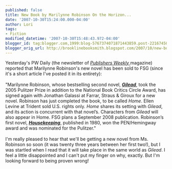 ```yaml
---
published: false
title: New Book by Marilynne Robinson On the Horizon...
date: '2007-10-30T15:24:00.000-04:00'
author: Lori
tags:
- Fiction
modified_datetime: '2007-10-30T15:48:43.972-04:00'
blogger_id: tag:blogger.com,1999:blog-5767374071871443859.post-2216745049687445317
blogger_orig_url: http://brooklinebooksmith.blogspot.com/2007/10/new-book-by-marilynne-robinson-on.html
---
```


Yesterday's PW Daily (the newsletter of <a href="http://www.publishersweekly.com/"><em>Publishers Weekly</em> </a>magazine) reported that Marilynne Robinson's new novel has been sold to FSG (since it's a short article I've posted it in its entirety):<br /><br />"Marilynne Robinson, whose bestselling second novel, <strong><em><a href="http://brookline.booksense.com/NASApp/store/Product?s=showproduct&amp;isbn=9780312424404">Gilead</a></em></strong>, took the 2005 Pulitzer Prize in addition to the National Book Critics Circle Award, has signed again with Jonathan Galassi at Farrar, Straus &amp; Giroux for a new novel. Robinson has just completed the book, to be called <em>Home</em>. Ellen Levine at Trident sold U.S. rights only. <em>Home</em> shares its setting with <em>Gilead</em>, and its action is concurrent with that novel’s. Characters from <em>Gilead</em> will also appear in Home. FSG plans a September 2008 publication. Robinson’s first novel, <strong><em><a href="http://brookline.booksense.com/NASApp/store/Product?s=showproduct&amp;isbn=9780312424091">Housekeeping</a></em></strong>, published in 1980, won the PEN/Hemingway award and was nominated for the Pulitzer."<br /><br />I'm really pleased to hear that we'll be getting a new novel from Ms. Robinson so soon (it was twenty three years between her first two!), but I was startled when I read that it will take place in the same world as <em>Gilead</em>. I feel a little disappointed and I can't put my finger on why, exactly. But I'm looking forward to being proven wrong!